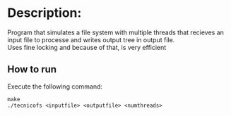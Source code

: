 # Description:
Program that simulates a file system with multiple threads that recieves an input file to processe and writes output tree in output file. <br />
Uses fine locking and because of that, is very efficient

## How to run
Execute the following command:
```
make
./tecnicofs <inputfile> <outputfile> <numthreads>
```
